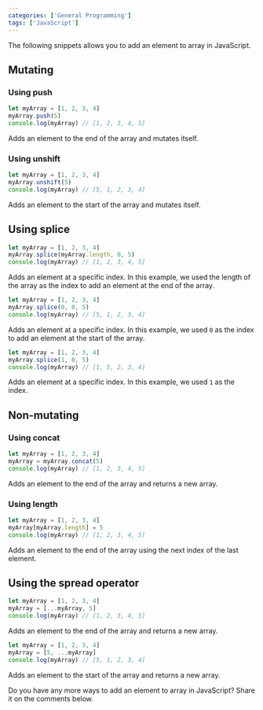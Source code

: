 ```yaml
---
categories: ['General Programming']
tags: ['JavaScript']
---
```

The following snippets allows you to add an element to array in JavaScript.

## Mutating
### Using push
```js
let myArray = [1, 2, 3, 4]
myArray.push(5)
console.log(myArray) // [1, 2, 3, 4, 5]
```

Adds an element to the end of the array and mutates itself.

### Using unshift
```js
let myArray = [1, 2, 3, 4]
myArray.unshift(5)
console.log(myArray) // [5, 1, 2, 3, 4]
```

Adds an element to the start of the array and mutates itself.

## Using splice
```js
let myArray = [1, 2, 3, 4]
myArray.splice(myArray.length, 0, 5)
console.log(myArray) // [1, 2, 3, 4, 5]
```

Adds an element at a specific index. In this example, we used the length of the array as the index to add an element at the end of the array.

```js
let myArray = [1, 2, 3, 4]
myArray.splice(0, 0, 5)
console.log(myArray) // [5, 1, 2, 3, 4]
```

Adds an element at a specific index. In this example, we used `0` as the index to add an element at the start of the array.

```js
let myArray = [1, 2, 3, 4]
myArray.splice(1, 0, 5)
console.log(myArray) // [1, 5, 2, 3, 4]
```
Adds an element at a specific index. In this example, we used `1` as the index.

## Non-mutating
### Using concat
```js
let myArray = [1, 2, 3, 4]
myArray = myArray.concat(5)
console.log(myArray) // [1, 2, 3, 4, 5]
```

Adds an element to the end of the array and returns a new array.

### Using length
```js
let myArray = [1, 2, 3, 4]
myArray[myArray.length] = 5
console.log(myArray) // [1, 2, 3, 4, 5]
```

Adds an element to the end of the array using the next index of the last element.

## Using the spread operator
```js
let myArray = [1, 2, 3, 4]
myArray = [...myArray, 5]
console.log(myArray) // [1, 2, 3, 4, 5]
```

Adds an element to the end of the array and returns a new array.

```js
let myArray = [1, 2, 3, 4]
myArray = [5, ...myArray]
console.log(myArray) // [5, 1, 2, 3, 4]
```

Adds an element to the start of the array and returns a new array.

Do you have any more ways to add an element to array in JavaScript? Share it on the comments below.
